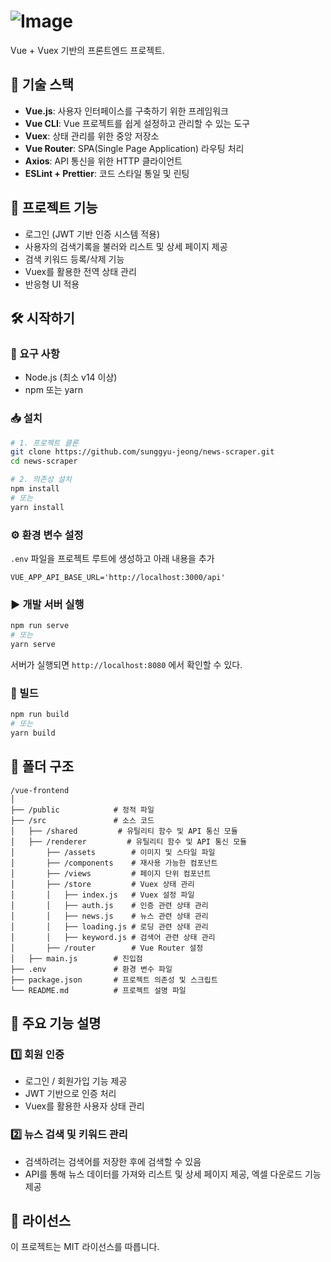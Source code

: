 # ![Image](https://github.com/user-attachments/assets/cbe42540-59af-4e8d-8f59-eb22f0159870)

Vue + Vuex 기반의 프론트엔드 프로젝트.

## 📌 기술 스택

- **Vue.js**: 사용자 인터페이스를 구축하기 위한 프레임워크
- **Vue CLI**: Vue 프로젝트를 쉽게 설정하고 관리할 수 있는 도구
- **Vuex**: 상태 관리를 위한 중앙 저장소
- **Vue Router**: SPA(Single Page Application) 라우팅 처리
- **Axios**: API 통신을 위한 HTTP 클라이언트
- **ESLint + Prettier**: 코드 스타일 통일 및 린팅

## 🚀 프로젝트 기능

- 로그인 (JWT 기반 인증 시스템 적용)
- 사용자의 검색기록을 불러와 리스트 및 상세 페이지 제공
- 검색 키워드 등록/삭제 기능
- Vuex를 활용한 전역 상태 관리
- 반응형 UI 적용

## 🛠️ 시작하기

### 📌 요구 사항
- Node.js (최소 v14 이상)
- npm 또는 yarn

### 📥 설치
```bash
# 1. 프로젝트 클론
git clone https://github.com/sunggyu-jeong/news-scraper.git
cd news-scraper

# 2. 의존성 설치
npm install
# 또는
yarn install
```

### ⚙️ 환경 변수 설정
`.env` 파일을 프로젝트 루트에 생성하고 아래 내용을 추가
```env
VUE_APP_API_BASE_URL='http://localhost:3000/api'
```

### ▶️ 개발 서버 실행
```bash
npm run serve
# 또는
yarn serve
```
서버가 실행되면 `http://localhost:8080` 에서 확인할 수 있다.

### 🔧 빌드
```bash
npm run build
# 또는
yarn build
```

## 📌 폴더 구조

```
/vue-frontend
│
├── /public            # 정적 파일
├── /src               # 소스 코드
│   ├── /shared         # 유틸리티 함수 및 API 통신 모듈
│   ├── /renderer         # 유틸리티 함수 및 API 통신 모듈
│       ├── /assets        # 이미지 및 스타일 파일
│       ├── /components    # 재사용 가능한 컴포넌트
│       ├── /views         # 페이지 단위 컴포넌트
│       ├── /store         # Vuex 상태 관리
│       │   ├── index.js   # Vuex 설정 파일
│       │   ├── auth.js    # 인증 관련 상태 관리
│       │   ├── news.js    # 뉴스 관련 상태 관리
│       │   ├── loading.js # 로딩 관련 상태 관리
│       │   ├── keyword.js # 검색어 관련 상태 관리
│       ├── /router        # Vue Router 설정
│   ├── main.js        # 진입점
├── .env               # 환경 변수 파일
├── package.json       # 프로젝트 의존성 및 스크립트
└── README.md          # 프로젝트 설명 파일
```

## 📌 주요 기능 설명

### 1️⃣ 회원 인증
- 로그인 / 회원가입 기능 제공
- JWT 기반으로 인증 처리
- Vuex를 활용한 사용자 상태 관리

### 2️⃣ 뉴스 검색 및 키워드 관리
- 검색하려는 검색어를 저장한 후에 검색할 수 있음
- API를 통해 뉴스 데이터를 가져와 리스트 및 상세 페이지 제공, 엑셀 다운로드 기능 제공

## 📝 라이선스
이 프로젝트는 MIT 라이선스를 따릅니다.

